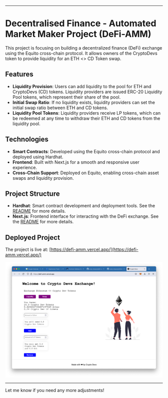 

---

# Decentralised Finance - Automated Market Maker Project (DeFi-AMM)

This project is focusing on building a decentralized finance (DeFi) exchange using the Equito cross-chain protocol. It allows owners of the CryptoDevs token to provide liquidity for an ETH <> CD Token swap.

## Features
- **Liquidity Provision**: Users can add liquidity to the pool for ETH and CryptoDevs (CD) tokens. Liquidity providers are issued ERC-20 Liquidity Pool tokens, which represent their share of the pool.
- **Initial Swap Ratio**: If no liquidity exists, liquidity providers can set the initial swap ratio between ETH and CD tokens.
- **Liquidity Pool Tokens**: Liquidity providers receive LP tokens, which can be redeemed at any time to withdraw their ETH and CD tokens from the liquidity pool.

## Technologies
- **Smart Contracts**: Developed using the Equito cross-chain protocol and deployed using Hardhat.
- **Frontend**: Built with Next.js for a smooth and responsive user experience.
- **Cross-Chain Support**: Deployed on Equito, enabling cross-chain asset swaps and liquidity provision.

## Project Structure
- **Hardhat**: Smart contract development and deployment tools. See the [README](./hardhat/README.md) for more details.
- **Next.js**: Frontend interface for interacting with the DeFi exchange. See the [README](./my-app/README.md) for more details.

## Deployed Project
The project is live at: [https://defi-amm.vercel.app/](https://defi-amm.vercel.app/)

![Project Screenshot](./screenshot.png)

---

Let me know if you need any more adjustments!
